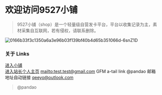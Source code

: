 # 欢迎访问9527小铺

> 9527小铺（shop）是一个轻量级自营发卡平台，平台以收集记录为主，素材采集自互联网，若有侵权，请联系删除。

![0166b33f3c1350a6a3e96b03f139bf40b4d65b351066d-6snZ1D](https://user-images.githubusercontent.com/36355307/113797004-00829580-9783-11eb-84a3-93d305c05683.jpg)

### 关于 Links
[进入小铺](http://shop.9527.xyz/)<br/>
[进入站长个人主页](http://www.9527.xyz/ "请使用移动端设备访问")
[mailto:test.test@gmail.com](mailto:test.test@gmail.com)
GFM a-tail link @pandao
邮箱地址自动链接 qeeyo@outlook.com
> @pandao
